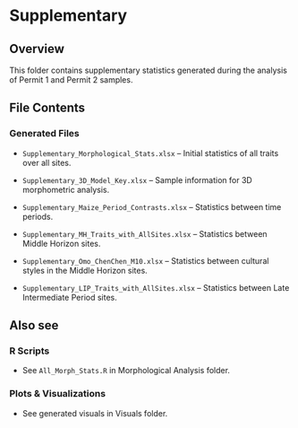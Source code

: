 # Supplementary

## Overview

This folder contains supplementary statistics generated during the analysis of Permit 1 and Permit 2 samples.

## File Contents

### Generated Files

- `Supplementary_Morphological_Stats.xlsx` – Initial statistics of all traits over all sites.
  
- `Supplementary_3D_Model_Key.xlsx` – Sample information for 3D morphometric analysis.

- `Supplementary_Maize_Period_Contrasts.xlsx` – Statistics between time periods.

- `Supplementary_MH_Traits_with_AllSites.xlsx` – Statistics between Middle Horizon sites.

- `Supplementary_Omo_ChenChen_M10.xlsx` – Statistics between cultural styles in the Middle Horizon sites.
  
- `Supplementary_LIP_Traits_with_AllSites.xlsx` – Statistics between Late Intermediate Period sites.
  
## Also see
### R Scripts
  
- See `All_Morph_Stats.R` in Morphological Analysis folder. 


### Plots & Visualizations

- See generated visuals in Visuals folder.

